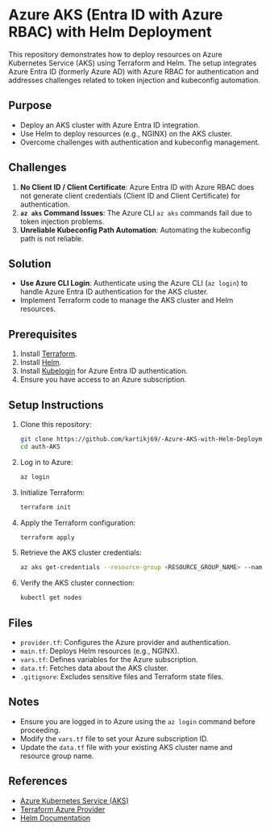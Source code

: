 # Azure AKS (Entra ID with Azure RBAC) with Helm Deployment

This repository demonstrates how to deploy resources on Azure Kubernetes Service (AKS) using Terraform and Helm. The setup integrates Azure Entra ID (formerly Azure AD) with Azure RBAC for authentication and addresses challenges related to token injection and kubeconfig automation.

## Purpose

- Deploy an AKS cluster with Azure Entra ID integration.
- Use Helm to deploy resources (e.g., NGINX) on the AKS cluster.
- Overcome challenges with authentication and kubeconfig management.

## Challenges

1. **No Client ID / Client Certificate**: Azure Entra ID with Azure RBAC does not generate client credentials (Client ID and Client Certificate) for authentication.
2. **`az aks` Command Issues**: The Azure CLI `az aks` commands fail due to token injection problems.
3. **Unreliable Kubeconfig Path Automation**: Automating the kubeconfig path is not reliable.

## Solution

- **Use Azure CLI Login**: Authenticate using the Azure CLI (`az login`) to handle Azure Entra ID authentication for the AKS cluster.
- Implement Terraform code to manage the AKS cluster and Helm resources.

## Prerequisites
1. Install [Terraform](https://www.terraform.io/downloads.html).
2. Install [Helm](https://helm.sh/docs/intro/install/).
3. Install [Kubelogin](https://github.com/Azure/kubelogin) for Azure Entra ID authentication.
4. Ensure you have access to an Azure subscription.

## Setup Instructions

1. Clone this repository:
    ```bash
    git clone https://github.com/kartikj69/-Azure-AKS-with-Helm-Deployment
    cd auth-AKS
    ```

2. Log in to Azure:
    ```bash
    az login
    ```

3. Initialize Terraform:
    ```bash
    terraform init
    ```

4. Apply the Terraform configuration:
    ```bash
    terraform apply
    ```

5. Retrieve the AKS cluster credentials:
    ```bash
    az aks get-credentials --resource-group <RESOURCE_GROUP_NAME> --name <AKS_CLUSTER_NAME>
    ```

6. Verify the AKS cluster connection:
    ```bash
    kubectl get nodes
    ```

## Files

- `provider.tf`: Configures the Azure provider and authentication.
- `main.tf`: Deploys Helm resources (e.g., NGINX).
- `vars.tf`: Defines variables for the Azure subscription.
- `data.tf`: Fetches data about the AKS cluster.
- `.gitignore`: Excludes sensitive files and Terraform state files.

## Notes

- Ensure you are logged in to Azure using the `az login` command before proceeding.
- Modify the `vars.tf` file to set your Azure subscription ID.
- Update the `data.tf` file with your existing AKS cluster name and resource group name.

## References

- [Azure Kubernetes Service (AKS)](https://learn.microsoft.com/en-us/azure/aks/)
- [Terraform Azure Provider](https://registry.terraform.io/providers/hashicorp/azurerm/latest/docs)
- [Helm Documentation](https://helm.sh/docs/)
